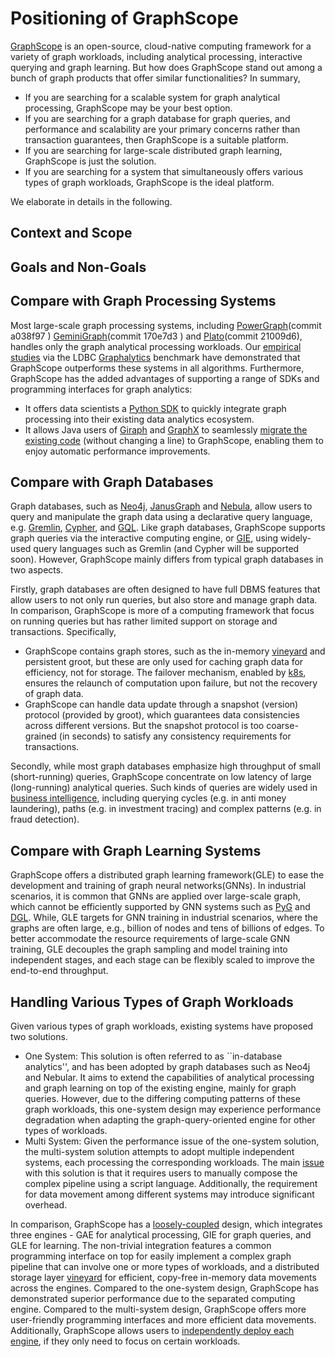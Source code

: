 # Positioning of GraphScope

[GraphScope](./overview.md) is an open-source, cloud-native computing framework for a variety of graph workloads,
including analytical processing, interactive querying and graph learning. But how does GraphScope stand out
among a bunch of graph products that offer similar functionalities? In summary,
- If you are searching for a scalable system for graph analytical processing, GraphScope may be your best option.
- If you are searching for a graph database for graph queries, and performance and scalability are your primary concerns
rather than transaction guarantees, then GraphScope is a suitable platform.
- If you are searching for large-scale distributed graph learning, GraphScope is just the solution.
- If you are searching for a system that simultaneously offers various types of graph workloads, GraphScope
is the ideal platform.

We elaborate in details in the following.

## Context and Scope

## Goals and Non-Goals

## Compare with Graph Processing Systems
Most large-scale graph processing systems, including [PowerGraph](https://github.com/jegonzal/PowerGraph)(commit a038f97
) [GeminiGraph](https://github.com/thu-pacman/GeminiGraph)(commit 170e7d3
) and [Plato](https://github.com/Tencent/plato)(commit 21009d6), handles only the graph analytical processing workloads.
Our [empirical studies](./performance_and_benchmark.md) via the LDBC [Graphalytics](http://graphalytics.org/) benchmark
have demonstrated that GraphScope outperforms these systems in all algorithms.
Furthermore, GraphScope has the added advantages of supporting a range of SDKs and programming interfaces for graph analytics:
- It offers data scientists a [Python SDK](./python_tutorials.md) to quickly integrate graph processing into their existing data analytics ecosystem.
- It allows Java users of [Giraph](https://giraph.apache.org/) and [GraphX](https://spark.apache.org/graphx/) to seamlessly
  [migrate the existing code](./java_tutorials.md) (without changing a line) to GraphScope, enabling them to enjoy automatic performance improvements.

## Compare with Graph Databases
Graph databases, such as [Neo4j](https://neo4j.com/), [JanusGraph](http://www.janusgraph.cn/) and [Nebula](https://www.nebula-graph.com.cn/),
allow users to query and manipulate the graph data using a declarative query language, e.g.
[Gremlin](https://tinkerpop.apache.org/gremlin.html), [Cypher](https://neo4j.com/developer/cypher/), and [GQL](https://www.gqlstandards.org/).
Like graph databases, GraphScope supports graph queries via the interactive computing engine, or [GIE](./graphscope_for_graph_queries.md),
using widely-used query languages such as Gremlin (and Cypher will be supported soon).
However, GraphScope mainly differs from typical graph databases in two aspects.

Firstly, graph databases are often designed to have full DBMS features that allow users to not only
run queries, but also store and manage graph data. In comparison, GraphScope is more of a computing
framework that focus on running queries but has rather limited support on storage and transactions.
Specifically,
 - GraphScope contains graph stores, such as the in-memory [vineyard](https://v6d.io) and persistent groot,
  but these are only used for caching graph data for efficiency, not for storage. The failover mechanism,
  enabled by [k8s](https://kubernetes.io/), ensures the relaunch of computation upon failure, but not
  the recovery of graph data.
 - GraphScope can handle data update through a snapshot (version) protocol (provided by groot), which guarantees
  data consistencies across different versions. But the snapshot protocol is too coarse-grained (in seconds)
  to satisfy any consistency requirements for transactions.

Secondly, while most graph databases emphasize high throughput of small (short-running) queries, GraphScope
concentrate on low latency of large (long-running) analytical queries. Such kinds of queries
are widely used in [business intelligence](https://ldbcouncil.org/benchmarks/snb/),
including querying cycles (e.g. in anti money laundering),
paths (e.g. in investment tracing) and complex patterns (e.g. in fraud detection).

## Compare with Graph Learning Systems
GraphScope offers a distributed graph learning framework(GLE) to ease the development and training
of graph neural networks(GNNs). In industrial scenarios, it is common that GNNs are applied over large-scale graph,
which cannot be efficiently supported by GNN systems such as [PyG](https://github.com/pyg-team/pytorch_geometric)
and [DGL](https://github.com/dmlc/dgl). While, GLE targets for GNN training in industrial scenarios,
where the graphs are often large, e.g., billion of nodes and tens of billions of edges.
To better accommodate the resource requirements of large-scale GNN training, GLE decouples the graph
sampling and model training into independent stages, and each stage can be flexibly scaled to improve
the end-to-end throughput.

## Handling Various Types of Graph Workloads
Given various types of graph workloads, existing systems have proposed two solutions.

- One System: This solution is often referred to as ``in-database
  analytics'', and has been adopted by graph databases such as Neo4j and Nebular. It aims to
  extend the capabilities of analytical processing and graph learning on top of the existing
  engine, mainly for graph queries. However, due to the differing computing patterns of these graph
  workloads, this one-system design may experience performance degradation when adapting the
  graph-query-oriented engine for other types of workloads.
- Multi System: Given the performance issue of the one-system solution, the multi-system solution
  attempts to adopt multiple independent systems, each processing the corresponding workloads.
  The main [issue](./overview.md) with this solution is that it requires users to manually compose the complex
  pipeline using a script language. Additionally, the requirement
  for data movement among different systems may introduce significant overhead.

In comparison, GraphScope has a [loosely-coupled](./overview.md) design, which integrates three
engines - GAE for analytical processing, GIE for graph queries, and GLE for learning.
The non-trivial integration features a common programming interface on top for easily implement
a complex graph pipeline that can involve
one or more types of workloads, and a distributed storage layer [vineyard](https://v6d.io) for
efficient, copy-free in-memory data movements across the engines. Compared to the one-system design,
GraphScope has demonstrated superior performance due to the separated computing engine.
Compared to the multi-system design, GraphScope offers more user-friendly programming
interfaces and more efficient data movements. Additionally, GraphScope allows users to [independently
deploy each engine](./overview.md), if they only need to focus on certain workloads.

